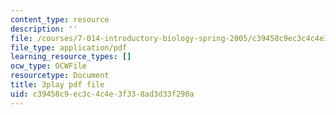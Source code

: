 ```yaml
---
content_type: resource
description: ''
file: /courses/7-014-introductory-biology-spring-2005/c39458c9ec3c4c4e3f338ad3d33f290a_7aNYj3zyVkc.pdf
file_type: application/pdf
learning_resource_types: []
ocw_type: OCWFile
resourcetype: Document
title: 3play pdf file
uid: c39458c9-ec3c-4c4e-3f33-8ad3d33f290a
---
```

